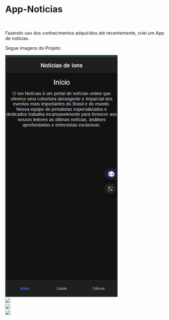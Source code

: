 <h1>App-Noticias</h1>
<br>
<p>Fazendo uso dos conhecimentos adquiridos até recentemente, criei um App de noticias.</p>
<p>Segue imagens do Projeto:</p>

<img src="./src/assets/img/inicio-1.png"/>
<br>

<img src="./src/assets/img/saúde-1.png"/>
<br>

<img src="./src/assets/img/saúde-2.png"/>
<br>

<img src="./src/assets/img/ciência-1.png"/>
